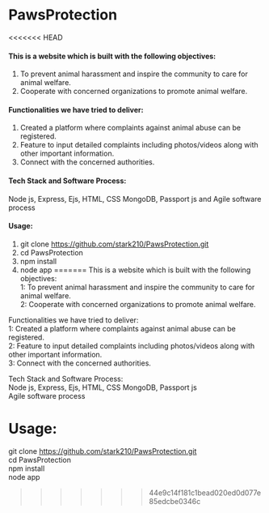 # PawsProtection
<<<<<<< HEAD
#### This is a website which is built with the following objectives:
1. To prevent animal harassment and inspire the community to care for animal welfare.
2. Cooperate with concerned organizations to promote animal welfare.

#### Functionalities we have tried to deliver:
1. Created a platform where complaints against animal abuse can be registered.
2. Feature to input detailed complaints including photos/videos along with other important information.
3. Connect with the concerned authorities.

#### Tech Stack and Software Process:
Node js, Express, Ejs, HTML, CSS MongoDB, Passport js and Agile software process

#### Usage:
1. git clone https://github.com/stark210/PawsProtection.git
2. cd PawsProtection
3. npm install 
4. node app
=======
This is a website which is built with the following objectives: <br/>
1: To prevent animal harassment and inspire the community to care for animal welfare. <br/>
2: Cooperate with concerned organizations to promote animal welfare. <br/>

Functionalities we have tried to deliver: <br/>
1: Created a platform where complaints against animal abuse can be registered. <br/>
2: Feature to input detailed complaints including photos/videos along with other important information. <br/>
3: Connect with the concerned authorities. <br/>

Tech Stack and Software Process: <br/>
Node js, Express, Ejs, HTML, CSS MongoDB, Passport js <br/>
Agile software process <br/>

# Usage:
git clone https://github.com/stark210/PawsProtection.git <br/>
cd PawsProtection <br/>
npm install  <br/>
node app <br/>
>>>>>>> 44e9c14f181c1bead020ed0d077e85edcbe0346c
